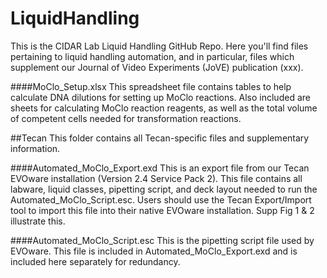 # LiquidHandling
This is the CIDAR Lab Liquid Handling GitHub Repo. Here you'll find files pertaining to liquid handling automation, and in particular, files which supplement our Journal of Video Experiments (JoVE) publication (xxx).

####MoClo_Setup.xlsx
This spreadsheet file contains tables to help calculate DNA dilutions for setting up MoClo reactions. Also included are sheets for calculating MoClo reaction reagents, as well as the total volume of competent cells needed for transformation reactions.

##Tecan
This folder contains all Tecan-specific files and supplementary information.

####Automated_MoClo_Export.exd
This is an export file from our Tecan EVOware installation (Version 2.4 Service Pack 2). This file contains all labware, liquid classes, pipetting script, and deck layout needed to run the Automated_MoClo_Script.esc. Users should use the Tecan Export/Import tool to import this file into their native EVOware installation. Supp Fig 1 & 2 illustrate this.

####Automated_MoClo_Script.esc
This is the pipetting script file used by EVOware. This file is included in Automated_MoClo_Export.exd and is included here separately for redundancy. 

